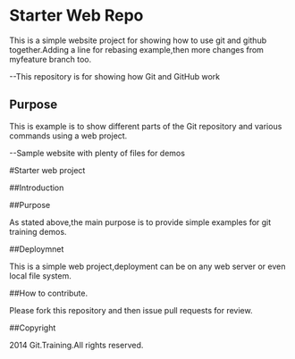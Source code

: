 # Starter Web Repo

This is a simple website project for showing how to use git and github together.Adding a line for rebasing example,then more changes from myfeature branch too.

--This repository is for showing how Git and GitHub work

## Purpose

This is  example is to show different parts of the Git repository and various commands using a web project.

--Sample website with plenty of files for demos

#Starter web project

##Introduction

##Purpose

As stated above,the main purpose is to provide simple examples for git training demos.

##Deploymnet

This is a simple web project,deployment can be on any web server or even local file system.

##How to contribute.

Please fork this repository and then issue pull requests for review.

##Copyright

2014 Git.Training.All rights reserved.
